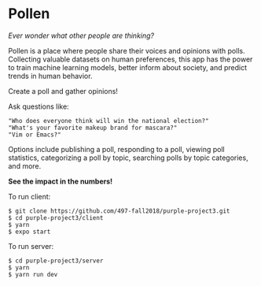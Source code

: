 # Pollen

*Ever wonder what other people are thinking?*

Pollen is a place where people share their voices and opinions with polls. Collecting valuable datasets on human preferences, this app has the power to train machine learning models, better inform about society, and predict trends in human behavior.

Create a poll and gather opinions! <br />

Ask questions like:

```
"Who does everyone think will win the national election?"
"What's your favorite makeup brand for mascara?"
"Vim or Emacs?"
```

Options include publishing a poll, responding to a poll, viewing poll statistics, categorizing a poll by topic, searching polls by topic categories, and more.

**See the impact in the numbers!**

To run client:
```
$ git clone https://github.com/497-fall2018/purple-project3.git
$ cd purple-project3/client
$ yarn
$ expo start

```

To run server:
```
$ cd purple-project3/server
$ yarn
$ yarn run dev

```

